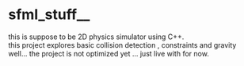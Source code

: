 # sfml_stuff__

this is suppose to be 2D physics simulator using C++.   
this project explores basic collision detection , constraints and gravity     
well... the project is not optimized yet ... just live with for now.

